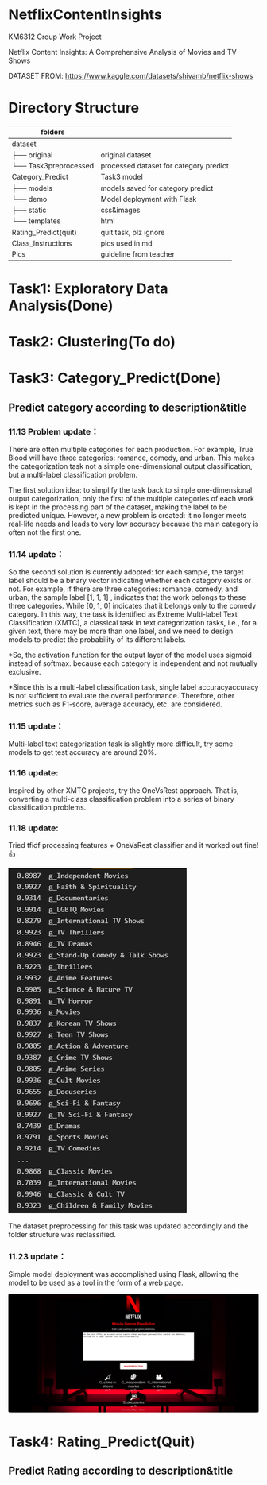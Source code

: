 # NetflixContentInsights
KM6312 Group Work Project

Netflix Content Insights: A Comprehensive Analysis of Movies and TV Shows

DATASET FROM: https://www.kaggle.com/datasets/shivamb/netflix-shows

# Directory Structure
| folders               |                   |
|-----------------------|-------------------|
| dataset               |                     |
| ├── original          | original dataset   |
| └── Task3preprocessed | processed dataset for category predict |
| Category_Predict      | Task3 model       | 
| ├── models          | models saved for category predict |
| └── demo            | Model deployment with Flask  |
|	├── static      | css&images |
|	└── templates      | html |
| Rating_Predict(quit)    | quit task, plz ignore |
| Class_Instructions      | pics used in md |
| Pics          | guideline from teacher |
# Task1: Exploratory Data Analysis(Done)
# Task2: Clustering(To do)
# Task3: Category_Predict(Done)
## Predict category according to description&title

### 11.13 Problem update：

There are often multiple categories for each production. For example, True Blood will have three categories: romance, comedy, and urban. This makes the categorization task not a simple one-dimensional output classification, but a multi-label classification problem.

The first solution idea: to simplify the task back to simple one-dimensional output categorization, only the first of the multiple categories of each work is kept in the processing part of the dataset, making the label to be predicted unique. However, a new problem is created: it no longer meets real-life needs and leads to very low accuracy because the main category is often not the first one.

### 11.14 update：

So the second solution is currently adopted: for each sample, the target label should be a binary vector indicating whether each category exists or not. For example, if there are three categories: romance, comedy, and urban, the sample label [1, 1, 1] , indicates that the work belongs to these three categories. While [0, 1, 0] indicates that it belongs only to the comedy category. In this way, the task is identified as Extreme Multi-label Text Classification (XMTC), a classical task in text categorization tasks, i.e., for a given text, there may be more than one label, and we need to design models to predict the probability of its different labels.

*So, the activation function for the output layer of the model uses sigmoid instead of softmax. because each category is independent and not mutually exclusive.

*Since this is a multi-label classification task, single label accuracyaccuracy is not sufficient to evaluate the overall performance. Therefore, other metrics such as F1-score, average accuracy, etc. are considered.

### 11.15 update：

Multi-label text categorization task is slightly more difficult, try some models to get test accuracy are around 20%.

### 11.16 update:

Inspired by other XMTC projects, try the OneVsRest approach. That is, converting a multi-class classification problem into a series of binary classification problems.

### 11.18 update:

Tried tfidf processing features + OneVsRest classifier and it worked out fine!👍

![Current resluts](Pics/task3result.png)

The dataset preprocessing for this task was updated accordingly and the folder structure was reclassified.

### 11.23 update：

Simple model deployment was accomplished using Flask, allowing the model to be used as a tool in the form of a web page.

![Template page layout](Pics/demo.png)

# Task4: Rating_Predict(Quit)
## Predict Rating according to description&title
